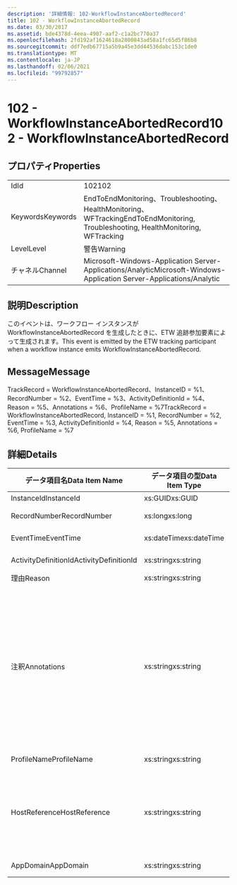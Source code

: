```yaml
---
description: '詳細情報: 102-WorkflowInstanceAbortedRecord'
title: 102 - WorkflowInstanceAbortedRecord
ms.date: 03/30/2017
ms.assetid: bde4378d-4eea-4907-aaf2-c1a2bc770a37
ms.openlocfilehash: 2fd192af1624618a2800843ad58a1fc65d5f86b8
ms.sourcegitcommit: ddf7edb67715a5b9a45e3dd44536dabc153c1de0
ms.translationtype: MT
ms.contentlocale: ja-JP
ms.lasthandoff: 02/06/2021
ms.locfileid: "99792857"
---
```

# <a name="102---workflowinstanceabortedrecord"></a><span data-ttu-id="f29e1-103">102 - WorkflowInstanceAbortedRecord</span><span class="sxs-lookup"><span data-stu-id="f29e1-103">102 - WorkflowInstanceAbortedRecord</span></span>

## <a name="properties"></a><span data-ttu-id="f29e1-104">プロパティ</span><span class="sxs-lookup"><span data-stu-id="f29e1-104">Properties</span></span>  
  
|||  
|-|-|  
|<span data-ttu-id="f29e1-105">Id</span><span class="sxs-lookup"><span data-stu-id="f29e1-105">Id</span></span>|<span data-ttu-id="f29e1-106">102</span><span class="sxs-lookup"><span data-stu-id="f29e1-106">102</span></span>|  
|<span data-ttu-id="f29e1-107">Keywords</span><span class="sxs-lookup"><span data-stu-id="f29e1-107">Keywords</span></span>|<span data-ttu-id="f29e1-108">EndToEndMonitoring、Troubleshooting、HealthMonitoring、WFTracking</span><span class="sxs-lookup"><span data-stu-id="f29e1-108">EndToEndMonitoring, Troubleshooting, HealthMonitoring, WFTracking</span></span>|  
|<span data-ttu-id="f29e1-109">Level</span><span class="sxs-lookup"><span data-stu-id="f29e1-109">Level</span></span>|<span data-ttu-id="f29e1-110">警告</span><span class="sxs-lookup"><span data-stu-id="f29e1-110">Warning</span></span>|  
|<span data-ttu-id="f29e1-111">チャネル</span><span class="sxs-lookup"><span data-stu-id="f29e1-111">Channel</span></span>|<span data-ttu-id="f29e1-112">Microsoft-Windows-Application Server-Applications/Analytic</span><span class="sxs-lookup"><span data-stu-id="f29e1-112">Microsoft-Windows-Application Server-Applications/Analytic</span></span>|  
  
## <a name="description"></a><span data-ttu-id="f29e1-113">説明</span><span class="sxs-lookup"><span data-stu-id="f29e1-113">Description</span></span>  

 <span data-ttu-id="f29e1-114">このイベントは、ワークフロー インスタンスが WorkflowInstanceAbortedRecord を生成したときに、ETW 追跡参加要素によって生成されます。</span><span class="sxs-lookup"><span data-stu-id="f29e1-114">This event is emitted by the ETW tracking participant when a workflow instance emits WorkflowInstanceAbortedRecord.</span></span>  
  
## <a name="message"></a><span data-ttu-id="f29e1-115">Message</span><span class="sxs-lookup"><span data-stu-id="f29e1-115">Message</span></span>  

 <span data-ttu-id="f29e1-116">TrackRecord = WorkflowInstanceAbortedRecord、InstanceID = %1、RecordNumber = %2、EventTime = %3、ActivityDefinitionId = %4、Reason = %5、Annotations = %6、ProfileName = %7</span><span class="sxs-lookup"><span data-stu-id="f29e1-116">TrackRecord = WorkflowInstanceAbortedRecord, InstanceID = %1, RecordNumber = %2, EventTime = %3, ActivityDefinitionId = %4, Reason = %5, Annotations = %6, ProfileName = %7</span></span>  
  
## <a name="details"></a><span data-ttu-id="f29e1-117">詳細</span><span class="sxs-lookup"><span data-stu-id="f29e1-117">Details</span></span>  
  
|<span data-ttu-id="f29e1-118">データ項目名</span><span class="sxs-lookup"><span data-stu-id="f29e1-118">Data Item Name</span></span>|<span data-ttu-id="f29e1-119">データ項目の型</span><span class="sxs-lookup"><span data-stu-id="f29e1-119">Data Item Type</span></span>|<span data-ttu-id="f29e1-120">説明</span><span class="sxs-lookup"><span data-stu-id="f29e1-120">Description</span></span>|  
|--------------------|--------------------|-----------------|  
|<span data-ttu-id="f29e1-121">InstanceId</span><span class="sxs-lookup"><span data-stu-id="f29e1-121">InstanceId</span></span>|<span data-ttu-id="f29e1-122">xs:GUID</span><span class="sxs-lookup"><span data-stu-id="f29e1-122">xs:GUID</span></span>|<span data-ttu-id="f29e1-123">ワークフローのインスタンス ID</span><span class="sxs-lookup"><span data-stu-id="f29e1-123">The instance id for the workflow</span></span>|  
|<span data-ttu-id="f29e1-124">RecordNumber</span><span class="sxs-lookup"><span data-stu-id="f29e1-124">RecordNumber</span></span>|<span data-ttu-id="f29e1-125">xs:long</span><span class="sxs-lookup"><span data-stu-id="f29e1-125">xs:long</span></span>|<span data-ttu-id="f29e1-126">生成されたレコードのシーケンス番号</span><span class="sxs-lookup"><span data-stu-id="f29e1-126">The sequence number of the emitted record</span></span>|  
|<span data-ttu-id="f29e1-127">EventTime</span><span class="sxs-lookup"><span data-stu-id="f29e1-127">EventTime</span></span>|<span data-ttu-id="f29e1-128">xs:dateTime</span><span class="sxs-lookup"><span data-stu-id="f29e1-128">xs:dateTime</span></span>|<span data-ttu-id="f29e1-129">イベントの生成時刻 (UTC)</span><span class="sxs-lookup"><span data-stu-id="f29e1-129">The time in UTC when the event was emitted</span></span>|  
|<span data-ttu-id="f29e1-130">ActivityDefinitionId</span><span class="sxs-lookup"><span data-stu-id="f29e1-130">ActivityDefinitionId</span></span>|<span data-ttu-id="f29e1-131">xs:string</span><span class="sxs-lookup"><span data-stu-id="f29e1-131">xs:string</span></span>|<span data-ttu-id="f29e1-132">ワークフローのルート アクティビティの名前</span><span class="sxs-lookup"><span data-stu-id="f29e1-132">The name of the root activity in the workflow</span></span>|  
|<span data-ttu-id="f29e1-133">理由</span><span class="sxs-lookup"><span data-stu-id="f29e1-133">Reason</span></span>|<span data-ttu-id="f29e1-134">xs:string</span><span class="sxs-lookup"><span data-stu-id="f29e1-134">xs:string</span></span>|<span data-ttu-id="f29e1-135">ワークフローが中止された理由</span><span class="sxs-lookup"><span data-stu-id="f29e1-135">The reason the workflow was aborted</span></span>|  
|<span data-ttu-id="f29e1-136">注釈</span><span class="sxs-lookup"><span data-stu-id="f29e1-136">Annotations</span></span>|<span data-ttu-id="f29e1-137">xs:string</span><span class="sxs-lookup"><span data-stu-id="f29e1-137">xs:string</span></span>|<span data-ttu-id="f29e1-138">このイベントに追加された注釈。</span><span class="sxs-lookup"><span data-stu-id="f29e1-138">The annotations that were added to this event.</span></span>  <span data-ttu-id="f29e1-139">値は、annotationValue 形式の xml 要素に格納され \<items> \< item  name = "annotationName" type="System.String"> \</item> \</items> ます。</span><span class="sxs-lookup"><span data-stu-id="f29e1-139">The values are stored in an xml element in the format \<items>\< item  name = "annotationName" type="System.String">annotationValue\</item>\</items>.</span></span>  <span data-ttu-id="f29e1-140">注釈が指定されていない場合、文字列にはが含まれ \<items/> ます。</span><span class="sxs-lookup"><span data-stu-id="f29e1-140">If no annotations are specified then the string contains \<items/>.</span></span> <span data-ttu-id="f29e1-141">ETW イベントのサイズは、ETW バッファーのサイズまたは ETW イベントの最大ペイロードに制限されます。</span><span class="sxs-lookup"><span data-stu-id="f29e1-141">The ETW event size is limited by the ETW buffer size or the max payload for an ETW event.</span></span> <span data-ttu-id="f29e1-142">イベントのサイズが ETW の制限を超えると、注釈が削除され、注釈の値が... に置き換えられて、イベントが切り捨てられます。 \<items> \</items></span><span class="sxs-lookup"><span data-stu-id="f29e1-142">If the size of the event exceeds the ETW limits, then the event is truncated by dropping the annotations and replacing the annotation value with \<items>...\</items>.</span></span>|  
|<span data-ttu-id="f29e1-143">ProfileName</span><span class="sxs-lookup"><span data-stu-id="f29e1-143">ProfileName</span></span>|<span data-ttu-id="f29e1-144">xs:string</span><span class="sxs-lookup"><span data-stu-id="f29e1-144">xs:string</span></span>|<span data-ttu-id="f29e1-145">このイベントを生成した追跡プロファイルの名前</span><span class="sxs-lookup"><span data-stu-id="f29e1-145">The name or the tracking profile that resulted in this event being emitted</span></span>|  
|<span data-ttu-id="f29e1-146">HostReference</span><span class="sxs-lookup"><span data-stu-id="f29e1-146">HostReference</span></span>|<span data-ttu-id="f29e1-147">xs:string</span><span class="sxs-lookup"><span data-stu-id="f29e1-147">xs:string</span></span>|<span data-ttu-id="f29e1-148">Web ホスト サービスの場合は、このフィールドにより、サービスが Web 階層内で一意に識別されます。</span><span class="sxs-lookup"><span data-stu-id="f29e1-148">For web hosted services, this field uniquely identifies the service in the web hierarchy.</span></span>  <span data-ttu-id="f29e1-149">この形式は、' Web サイト名アプリケーションの仮想パス&#124;サービスの仮想パス&#124;ServiceName ' として定義されています。例: ' Default Web Site/電卓 '&#124;&#124;</span><span class="sxs-lookup"><span data-stu-id="f29e1-149">Its format is defined as 'Web Site Name Application Virtual Path&#124;Service Virtual Path&#124;ServiceName' Example: 'Default Web Site/CalculatorApplication&#124;/CalculatorService.svc&#124;CalculatorService'</span></span>|  
|<span data-ttu-id="f29e1-150">AppDomain</span><span class="sxs-lookup"><span data-stu-id="f29e1-150">AppDomain</span></span>|<span data-ttu-id="f29e1-151">xs:string</span><span class="sxs-lookup"><span data-stu-id="f29e1-151">xs:string</span></span>|<span data-ttu-id="f29e1-152">AppDomain.CurrentDomain.FriendlyName で返される文字列。</span><span class="sxs-lookup"><span data-stu-id="f29e1-152">The string returned by AppDomain.CurrentDomain.FriendlyName.</span></span>|
